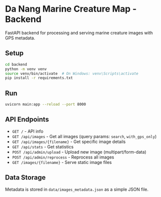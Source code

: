 # Da Nang Marine Creature Map - Backend

FastAPI backend for processing and serving marine creature images with GPS metadata.

## Setup

```bash
cd backend
python -m venv venv
source venv/bin/activate  # On Windows: venv\Scripts\activate
pip install -r requirements.txt
```

## Run

```bash
uvicorn main:app --reload --port 8000
```

## API Endpoints

- `GET /` - API info
- `GET /api/images` - Get all images (query params: `search`, `with_gps_only`)
- `GET /api/images/{filename}` - Get specific image details
- `GET /api/stats` - Get statistics
- `POST /api/admin/upload` - Upload new image (multipart/form-data)
- `POST /api/admin/reprocess` - Reprocess all images
- `GET /images/{filename}` - Serve static image files

## Data Storage

Metadata is stored in `data/images_metadata.json` as a simple JSON file.
